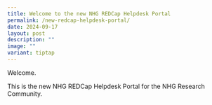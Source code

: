 ```yaml
---
title: Welcome to the new NHG REDCap Helpdesk Portal
permalink: /new-redcap-helpdesk-portal/
date: 2024-09-17
layout: post
description: ""
image: ""
variant: tiptap
---
```

<p>Welcome.</p>
<p></p>
<p>This is the new NHG REDCap Helpdesk Portal for the NHG Research Community.</p>
<p></p>